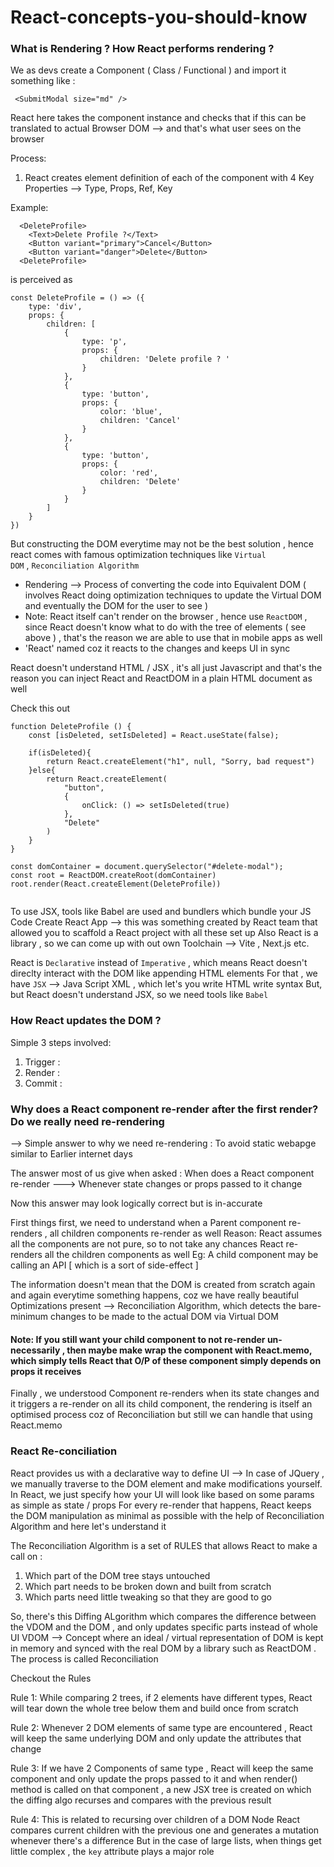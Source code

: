 # React-concepts-you-should-know

### What is Rendering ? How React performs rendering ?
We as devs create a Component ( Class / Functional ) and import it something like :

```
 <SubmitModal size="md" />
```

React here takes the component instance and checks that if this can be translated to actual Browser DOM --> and that's what user sees on the browser

Process:
1. React creates element definition of each of the component with 4 Key Properties --> Type, Props, Ref, Key


Example: 
```
  <DeleteProfile>
    <Text>Delete Profile ?</Text>
    <Button variant="primary">Cancel</Button>
    <Button variant="danger">Delete</Button>
  <DeleteProfile>

```

is perceived as 

```
const DeleteProfile = () => ({
    type: 'div',
    props: {
        children: [
            {
                type: 'p',
                props: {
                    children: 'Delete profile ? '
                }
            },
            {
                type: 'button',
                props: {
                    color: 'blue',
                    children: 'Cancel'
                }
            }, 
            {
                type: 'button',
                props: {
                    color: 'red',
                    children: 'Delete'
                }
            }
        ]
    }
})

```

But constructing the DOM everytime may not be the best solution , hence react comes with famous optimization techniques like <code>Virtual DOM</code> , <code>Reconciliation Algorithm</code>

* Rendering --> Process of converting the code into Equivalent DOM ( involves React doing optimization techniques to update the Virtual DOM and eventually the DOM for the user to see )
* Note: React itself can't render on the browser , hence use <code>ReactDOM</code> , since React doesn't know what to do with the tree of elements ( see above ) , that's the reason we are able to use that in mobile apps as well 
* 'React' named coz it reacts to the changes and keeps UI in sync

React doesn't understand HTML / JSX , it's all just Javascript 
and that's the reason you can inject React and ReactDOM in a plain HTML document as well

Check this out
```
function DeleteProfile () {
    const [isDeleted, setIsDeleted] = React.useState(false);
    
    if(isDeleted){
        return React.createElement("h1", null, "Sorry, bad request")
    }else{
        return React.createElement(
            "button", 
            {
                onClick: () => setIsDeleted(true)
            },
            "Delete"
        )
    }
}

const domContainer = document.querySelector("#delete-modal");
const root = ReactDOM.createRoot(domContainer)
root.render(React.createElement(DeleteProfile))
    

```

To use JSX, tools like Babel are used and bundlers which bundle your JS Code 
Create React App --> this was something created by React team that allowed you to scaffold a React project with all these set up
Also React is a library , so we can come up with out own Toolchain --> Vite , Next.js etc.


React is <code>Declarative</code> instead of <code>Imperative</code> , which means React doesn't direclty interact with the DOM like appending HTML elements
For that , we have <code>JSX</code> --> Java Script XML , which let's you write HTML write syntax
But, but React doesn't understand JSX, so we need tools like <code>Babel</code> 


### How React updates the DOM ? 

Simple 3 steps involved:
1. Trigger : 
2. Render :
3. Commit :


### Why does a React component re-render after the first render? Do we really need re-rendering
--> Simple answer to why we need re-rendering : To avoid static webapge similar to Earlier internet days

The answer most of us give when asked : When does a React component re-render
---> Whenever state changes or props passed to it change

Now this answer may look logically correct but is in-accurate

First things first, we need to understand when a Parent component re-renders , all children components re-render as well
Reason: React assumes all the components are not pure, so to not take any chances React re-renders all the children components as well
Eg: A child component may be calling an API [ which is a sort of side-effect ] 

The information doesn't mean that the DOM is created from scratch again and again everytime something happens, coz we have really beautiful Optimizations present --> Reconciliation Algorithm, which detects the bare-minimum changes to be made to the actual DOM via Virtual DOM

#### Note: If you still want your child component to not re-render un-necessarily , then maybe make wrap the component with React.memo, which simply tells React that O/P of these component simply depends on props it receives


Finally , we understood 
Component re-renders when its state changes and it triggers a re-render on all its child component, the rendering is itself an optimised process coz of Reconciliation but still we can handle that using React.memo



### React Re-conciliation
React provides us with a declarative way to define UI
--> In case of JQuery , we manually traverse to the DOM element and make modifications yourself. In React, we just specify how your UI will look like based on some params as simple as state / props 
For every re-render that happens, React keeps the DOM manipulation as minimal as possible with the help of Reconciliation Algorithm and here let's understand it 

The Reconciliation Algorithm is a set of RULES that allows React to make a call on :
1. Which part of the DOM tree stays untouched
2. Which part needs to be broken down and built from scratch 
3. Which parts need little tweaking so that they are good to go

So, there's this Diffing ALgorithm which compares the difference between the VDOM and the DOM , and only updates specific parts instead of whole UI
VDOM --> Concept where an ideal / virtual representation of DOM is kept in memory and synced with the real DOM by a library such as ReactDOM . The process is called Reconciliation

Checkout the Rules

Rule 1: 
While comparing 2 trees, if 2 elements have different types, React will tear down the whole tree below them and build once from scratch 

Rule 2:
Whenever 2 DOM elements of same type are encountered , React will keep the same underlying DOM and only update the attributes that change

Rule 3:
If we have 2 Components of same type , React will keep the same component and only update the props passed to it and when render() method is called on that component , a new JSX tree is created on which the diffing algo recurses and compares with the previous result

Rule 4:
This is related to recursing over children of a DOM Node
React compares current children with the previous one and generates a mutation whenever there's a difference 
But in the case of large lists, when things get little complex , the <code>key</code> attribute plays a major role 






